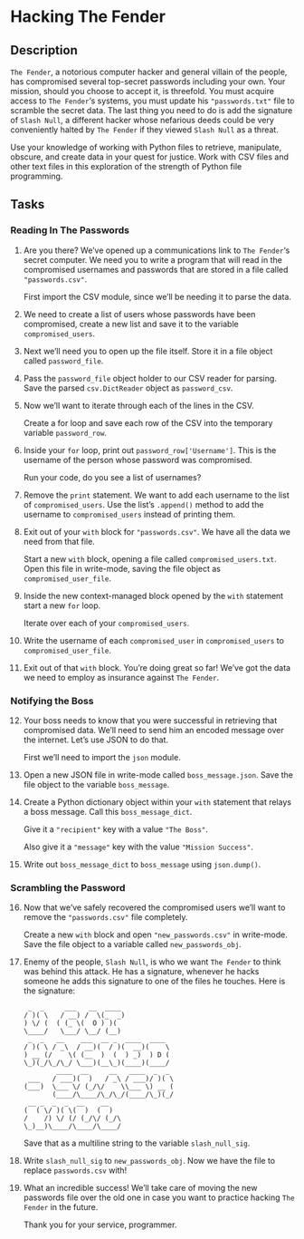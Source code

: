 # Hacking The Fender

## Description

`The Fender`, a notorious computer hacker and general villain of the people, has  compromised several top-secret passwords including your own. Your  mission, should you choose to accept it, is threefold. You must acquire  access to `The Fender`‘s systems, you must update his `"passwords.txt"` file to scramble the secret data. The last thing you need to do is add the signature of `Slash Null`, a different hacker whose nefarious deeds could be very conveniently halted by `The Fender` if they viewed `Slash Null` as a threat.

Use your knowledge of working with  Python files to retrieve, manipulate, obscure, and create data in your  quest for justice. Work with CSV files and other text files in this  exploration of the strength of Python file programming.

## Tasks

### Reading In The Passwords

1. Are you there? We’ve opened up a communications link to `The Fender`‘s secret computer. We need you to write a program that will read in the  compromised usernames and passwords that are stored in a file called `"passwords.csv"`.

   First import the CSV module, since we’ll be needing it to parse the data.

2. We need to create a list of users whose passwords have been compromised, create a new list and save it to the variable `compromised_users`.

3. Next we’ll need you to open up the file itself. Store it in a file object called `password_file`.

4. Pass the `password_file` object holder to our CSV reader for parsing. Save the parsed `csv.DictReader` object as `password_csv`.

5. Now we’ll want to iterate through each of the lines in the CSV.

   Create a for loop and save each row of the CSV into the temporary variable `password_row`.

6. Inside your `for` loop, print out `password_row['Username']`. This is the username of the person whose password was compromised.

   Run your code, do you see a list of usernames?

7. Remove the `print` statement. We want to add each username to the list of `compromised_users`. Use the list’s `.append()` method to add the username to `compromised_users` instead of printing them.

8. Exit out of your `with` block for `"passwords.csv"`. We have all the data we need from that file.

   Start a new `with` block, opening a file called `compromised_users.txt`. Open this file in write-mode, saving the file object as `compromised_user_file`.

9. Inside the new context-managed block opened by the `with` statement start a new `for` loop.

   Iterate over each of your `compromised_users`.

10. Write the username of each `compromised_user` in `compromised_users` to `compromised_user_file`.
11. Exit out of that `with` block. You’re doing great so far! We’ve got the data we need to employ as insurance against `The Fender`.

### Notifying the Boss

12. Your boss needs to know that you were successful in retrieving that  compromised data. We’ll need to send him an encoded message over the  internet. Let’s use JSON to do that.

    First we’ll need to import the `json` module.

13. Open a new JSON file in write-mode called `boss_message.json`. Save the file object to the variable `boss_message`.

14. Create a Python dictionary object within your `with` statement that relays a boss message. Call this `boss_message_dict`.

    Give it a `"recipient"` key with a value `"The Boss"`.

    Also give it a `"message"` key with the value `"Mission Success"`.

15. Write out `boss_message_dict` to `boss_message` using `json.dump()`.

### Scrambling the Password

16. Now that we’ve safely recovered the compromised users we’ll want to remove the `"passwords.csv"` file completely.

    Create a new `with` block and open `"new_passwords.csv"` in write-mode. Save the file object to a variable called `new_passwords_obj`.

17. Enemy of the people, `Slash Null`, is who we want `The Fender` to think was behind this attack. He has a signature, whenever he hacks  someone he adds this signature to one of the files he touches. Here is  the signature:

    ```
     _  _     ___   __  ____             
    / )( \   / __) /  \(_  _)            
    ) \/ (  ( (_ \(  O ) )(              
    \____/   \___/ \__/ (__)             
     _  _   __    ___  __ _  ____  ____  
    / )( \ / _\  / __)(  / )(  __)(    \ 
    ) __ (/    \( (__  )  (  ) _)  ) D ( 
    \_)(_/\_/\_/ \___)(__\_)(____)(____/ 
            ____  __     __   ____  _  _ 
     ___   / ___)(  )   / _\ / ___)/ )( \
    (___)  \___ \/ (_/\/    \\___ \) __ (
           (____/\____/\_/\_/(____/\_)(_/
     __ _  _  _  __    __                
    (  ( \/ )( \(  )  (  )               
    /    /) \/ (/ (_/\/ (_/\             
    \_)__)\____/\____/\____/
    ```

    Save that as a multiline string to the variable `slash_null_sig`.

18. Write `slash_null_sig` to `new_passwords_obj`. Now we have the file to replace `passwords.csv` with!

19. What an incredible success! We’ll take care of moving the new passwords file over the old one in case you want to practice hacking `The Fender` in the future.

    Thank you for your service, programmer.